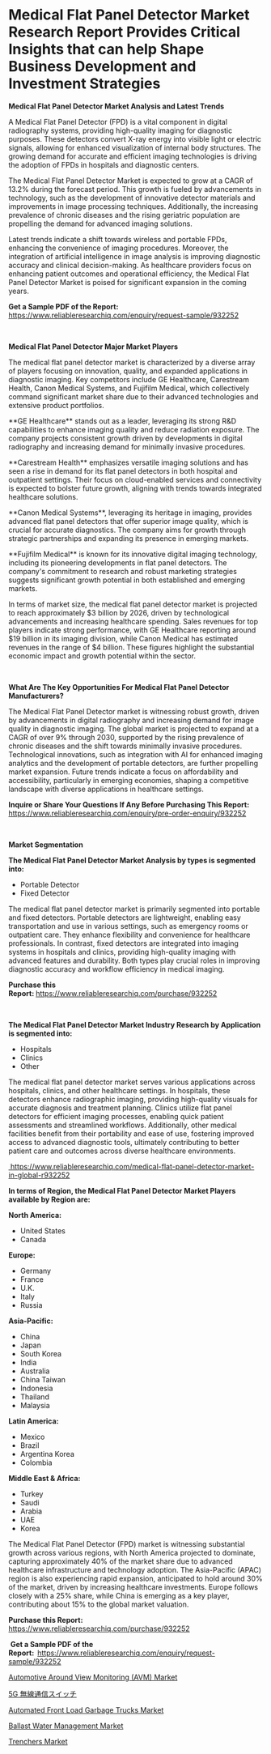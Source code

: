 <p><h1>Medical Flat Panel Detector Market Research Report Provides Critical Insights that can help Shape Business Development and Investment Strategies</h1></p><p><strong>Medical Flat Panel Detector Market Analysis and Latest Trends</strong></p>
<p><p>A Medical Flat Panel Detector (FPD) is a vital component in digital radiography systems, providing high-quality imaging for diagnostic purposes. These detectors convert X-ray energy into visible light or electric signals, allowing for enhanced visualization of internal body structures. The growing demand for accurate and efficient imaging technologies is driving the adoption of FPDs in hospitals and diagnostic centers.</p><p>The Medical Flat Panel Detector Market is expected to grow at a CAGR of 13.2% during the forecast period. This growth is fueled by advancements in technology, such as the development of innovative detector materials and improvements in image processing techniques. Additionally, the increasing prevalence of chronic diseases and the rising geriatric population are propelling the demand for advanced imaging solutions.</p><p>Latest trends indicate a shift towards wireless and portable FPDs, enhancing the convenience of imaging procedures. Moreover, the integration of artificial intelligence in image analysis is improving diagnostic accuracy and clinical decision-making. As healthcare providers focus on enhancing patient outcomes and operational efficiency, the Medical Flat Panel Detector Market is poised for significant expansion in the coming years.</p></p>
<p><strong>Get a Sample PDF of the Report:&nbsp;</strong> <a href="https://www.reliableresearchiq.com/enquiry/request-sample/932252">https://www.reliableresearchiq.com/enquiry/request-sample/932252</a></p>
<p>&nbsp;</p>
<p><strong>Medical Flat Panel Detector Major Market Players</strong></p>
<p><p>The medical flat panel detector market is characterized by a diverse array of players focusing on innovation, quality, and expanded applications in diagnostic imaging. Key competitors include GE Healthcare, Carestream Health, Canon Medical Systems, and Fujifilm Medical, which collectively command significant market share due to their advanced technologies and extensive product portfolios.</p><p>**GE Healthcare** stands out as a leader, leveraging its strong R&D capabilities to enhance imaging quality and reduce radiation exposure. The company projects consistent growth driven by developments in digital radiography and increasing demand for minimally invasive procedures.</p><p>**Carestream Health** emphasizes versatile imaging solutions and has seen a rise in demand for its flat panel detectors in both hospital and outpatient settings. Their focus on cloud-enabled services and connectivity is expected to bolster future growth, aligning with trends towards integrated healthcare solutions.</p><p>**Canon Medical Systems**, leveraging its heritage in imaging, provides advanced flat panel detectors that offer superior image quality, which is crucial for accurate diagnostics. The company aims for growth through strategic partnerships and expanding its presence in emerging markets.</p><p>**Fujifilm Medical** is known for its innovative digital imaging technology, including its pioneering developments in flat panel detectors. The company's commitment to research and robust marketing strategies suggests significant growth potential in both established and emerging markets.</p><p>In terms of market size, the medical flat panel detector market is projected to reach approximately $3 billion by 2026, driven by technological advancements and increasing healthcare spending. Sales revenues for top players indicate strong performance, with GE Healthcare reporting around $19 billion in its imaging division, while Canon Medical has estimated revenues in the range of $4 billion. These figures highlight the substantial economic impact and growth potential within the sector.</p></p>
<p>&nbsp;</p>
<p><strong>What Are The Key Opportunities For Medical Flat Panel Detector Manufacturers?</strong></p>
<p><p>The Medical Flat Panel Detector market is witnessing robust growth, driven by advancements in digital radiography and increasing demand for image quality in diagnostic imaging. The global market is projected to expand at a CAGR of over 9% through 2030, supported by the rising prevalence of chronic diseases and the shift towards minimally invasive procedures. Technological innovations, such as integration with AI for enhanced imaging analytics and the development of portable detectors, are further propelling market expansion. Future trends indicate a focus on affordability and accessibility, particularly in emerging economies, shaping a competitive landscape with diverse applications in healthcare settings.</p></p>
<p><strong>Inquire or Share Your Questions If Any Before Purchasing This Report:</strong> <a href="https://www.reliableresearchiq.com/enquiry/pre-order-enquiry/932252">https://www.reliableresearchiq.com/enquiry/pre-order-enquiry/932252</a></p>
<p>&nbsp;</p>
<p><strong>Market Segmentation</strong></p>
<p><strong>The Medical Flat Panel Detector Market Analysis by types is segmented into:</strong></p>
<p><ul><li>Portable Detector</li><li>Fixed Detector</li></ul></p>
<p><p>The medical flat panel detector market is primarily segmented into portable and fixed detectors. Portable detectors are lightweight, enabling easy transportation and use in various settings, such as emergency rooms or outpatient care. They enhance flexibility and convenience for healthcare professionals. In contrast, fixed detectors are integrated into imaging systems in hospitals and clinics, providing high-quality imaging with advanced features and durability. Both types play crucial roles in improving diagnostic accuracy and workflow efficiency in medical imaging.</p></p>
<p><strong>Purchase this Report:&nbsp;</strong><a href="https://www.reliableresearchiq.com/purchase/932252">https://www.reliableresearchiq.com/purchase/932252</a></p>
<p>&nbsp;</p>
<p><strong>The Medical Flat Panel Detector Market Industry Research by Application is segmented into:</strong></p>
<p><ul><li>Hospitals</li><li>Clinics</li><li>Other</li></ul></p>
<p><p>The medical flat panel detector market serves various applications across hospitals, clinics, and other healthcare settings. In hospitals, these detectors enhance radiographic imaging, providing high-quality visuals for accurate diagnosis and treatment planning. Clinics utilize flat panel detectors for efficient imaging processes, enabling quick patient assessments and streamlined workflows. Additionally, other medical facilities benefit from their portability and ease of use, fostering improved access to advanced diagnostic tools, ultimately contributing to better patient care and outcomes across diverse healthcare environments.</p></p>
<p><a href="https://www.reliableresearchiq.com/medical-flat-panel-detector-market-in-global-r932252">&nbsp;https://www.reliableresearchiq.com/medical-flat-panel-detector-market-in-global-r932252</a></p>
<p><strong>In terms of Region, the Medical Flat Panel Detector Market Players available by Region are:</strong></p>
<p>
    <p> <strong> North America: </strong>
        <ul>
            <li>United States</li>
            <li>Canada</li>
        </ul>
        </p> 
    <p> <strong> Europe: </strong>
        <ul>
            <li>Germany</li>
            <li>France</li>
            <li>U.K.</li>
            <li>Italy</li>
            <li>Russia</li>
        </ul>
        </p> 
    <p> <strong> Asia-Pacific: </strong>
        <ul>
            <li>China</li>
            <li>Japan</li>
            <li>South Korea</li>
            <li>India</li>
            <li>Australia</li>
            <li>China Taiwan</li>
            <li>Indonesia</li>
            <li>Thailand</li>
            <li>Malaysia</li>
        </ul>
        </p> 
    <p> <strong> Latin America: </strong>
        <ul>
            <li>Mexico</li>
            <li>Brazil</li>
            <li>Argentina Korea</li>
            <li>Colombia</li>
        </ul>
        </p> 
    <p> <strong> Middle East & Africa: </strong>
        <ul>
            <li>Turkey</li>
            <li>Saudi</li>
            <li>Arabia</li>
            <li>UAE</li>
            <li>Korea</li>
        </ul>
    </p>
    </p>
<p><p>The Medical Flat Panel Detector (FPD) market is witnessing substantial growth across various regions, with North America projected to dominate, capturing approximately 40% of the market share due to advanced healthcare infrastructure and technology adoption. The Asia-Pacific (APAC) region is also experiencing rapid expansion, anticipated to hold around 30% of the market, driven by increasing healthcare investments. Europe follows closely with a 25% share, while China is emerging as a key player, contributing about 15% to the global market valuation.</p></p>
<p><strong>Purchase this Report: </strong><a href="https://www.reliableresearchiq.com/purchase/932252">https://www.reliableresearchiq.com/purchase/932252</a></p>
<p>&nbsp;<strong>Get a Sample PDF of the Report:&nbsp;&nbsp;</strong><a href="https://www.reliableresearchiq.com/enquiry/request-sample/932252">https://www.reliableresearchiq.com/enquiry/request-sample/932252</a></p>
<p><strong></strong></p>
<p><p><a href="https://issuu.com/reportprime-2/docs/automotive-around-view-monitoring-a_995b85826e351b">Automotive Around View Monitoring (AVM) Market</a></p><p><a href="https://medium.com/@gordonjast2023/5g-rf-switches-market-%E3%81%AE%E3%82%B0%E3%83%AD%E3%83%BC%E3%83%90%E3%83%AB%E5%B8%82%E5%A0%B4%E6%A6%82%E8%A6%81%E3%81%AF-%E4%B8%96%E7%95%8C%E3%81%8A%E3%82%88%E3%81%B3%E4%B8%BB%E8%A6%81%E5%B8%82%E5%A0%B4%E3%81%AB%E3%81%8A%E3%81%91%E3%82%8B%E6%A5%AD%E7%95%8C%E3%81%AB%E5%BD%B1%E9%9F%BF%E3%82%92%E4%B8%8E%E3%81%88%E3%82%8B%E4%B8%BB%E8%A6%81%E3%81%AA%E3%83%88%E3%83%AC%E3%83%B3%E3%83%89%E3%81%AB%E3%81%A4%E3%81%84%E3%81%A6-%E7%8B%AC%E8%87%AA%E3%81%AE%E8%A6%96%E7%82%B9%E3%82%92%E6%8F%90%E4%BE%9B%E3%81%97%E3%81%BE%E3%81%99-ab802d052bb4">5G 無線通信スイッチ</a></p><p><a href="https://issuu.com/reportprime-2/docs/automated-front-load-garbage-trucks_11af53dd3bf27e">Automated Front Load Garbage Trucks Market</a></p><p><a href="https://medium.com/@amanda.slater3544357/this-report-aims-to-provide-a-comprehensive-presentation-of-the-global-market-for-ballast-water-7b8c2c256d4a">Ballast Water Management Market</a></p><p><a href="https://www.linkedin.com/pulse/analyzing-trenchers-market-dynamics-growth-drivers-forecasted-yhdxf?trackingId=lIBjXssMRZug6Eo6rE%2FTLQ%3D%3D">Trenchers Market</a></p></p>